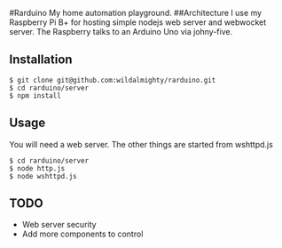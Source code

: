 #Rarduino
My home automation playground. 
##Architecture
I use my Raspberry Pi B+ for hosting simple nodejs web server and webwocket server.
The Raspberry talks to an Arduino Uno via johny-five.

Installation
------------
```
$ git clone git@github.com:wildalmighty/rarduino.git
$ cd rarduino/server
$ npm install
```
Usage
-----
You will need a web server. The other things are started from wshttpd.js
```
$ cd rarduino/server
$ node http.js 
$ node wshttpd.js
```
TODO
-----
* Web server security
* Add more components to control
